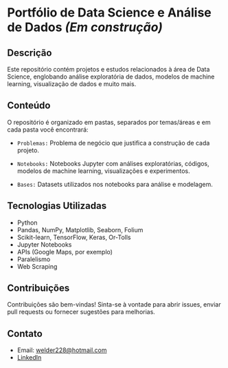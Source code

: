 # Portfólio de Data Science e Análise de Dados ***(Em construção)***

## Descrição
Este repositório contém projetos e estudos relacionados à área de Data Science, englobando análise exploratória de dados, modelos de machine learning, visualização de dados e muito mais. 

## Conteúdo
O repositório é organizado em pastas, separados por temas/áreas e em cada pasta você encontrará:

- ``Problemas:`` Problema de negócio que justifica a construção de cada projeto.

- ``Notebooks:`` Notebooks Jupyter com análises exploratórias, códigos, modelos de machine learning, visualizações e experimentos.
  
- ``Bases:`` Datasets utilizados nos notebooks para análise e modelagem.

## Tecnologias Utilizadas
- Python
- Pandas, NumPy, Matplotlib, Seaborn, Folium
- Scikit-learn, TensorFlow, Keras, Or-Tolls
- Jupyter Notebooks
- APIs (Google Maps, por exemplo)
- Paralelismo
- Web Scraping

## Contribuições
Contribuições são bem-vindas! Sinta-se à vontade para abrir issues, enviar pull requests ou fornecer sugestões para melhorias.

## Contato
- Email: welder228@hotmail.com
- [LinkedIn](https://www.linkedin.com/in/welder-migliorini-duarte-dados-bi-perf/)
